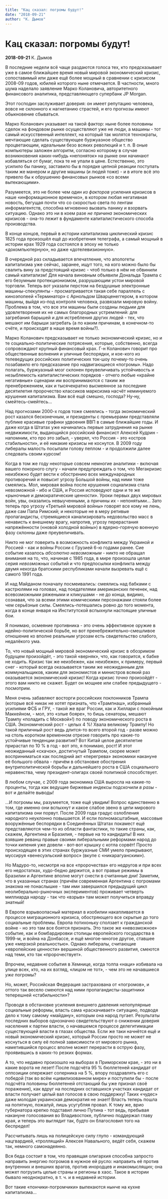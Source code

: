 ```yaml
---
title: "Кац сказал: погромы будут!"
date: "2018-09-21"
author: "К. Дымов"
---
```


# Кац сказал: погромы будут!

**2018-09-21** К. Дымов

В последние недели всё чаще раздаются голоса тех, кто предсказывает уже в самое ближайшее время новый мировой экономический кризис, сопоставимый или даже ещё более мощный в сравнении с кризисом 2008-09 годов, юбилей которого ныне отмечается. В частности, много шума наделало заявление Марко Колановича, авторитетного финансового аналитика, представляющего супербанк JP Morgan.

Этот господин заслуживает доверия: он имеет репутацию человека, вовсе не склонного к нагнетанию страстей, и его прогнозы имеют обыкновение сбываться.

Марко Коланович указывает на такой фактор: ныне более половины сделок на фондовом рынке осуществляют уже не люди, а машины - тот самый искусственный интеллект, на который так молятся технократы, мечтающие сделать существующее буржуазное общество процветающим, идеальным безо всяких революций и т. п. В оные компьютеры заложен алгоритм, согласно которому в случае возникновения каких-нибудь «непоняток» на рынке они начинают избавляться от бумаг, пока те не упали в цене. Естественно, это усилило бы панику, заставило бы в порядке цепной реакции поступать таким же манером и другие машины (и людей тоже) - и в итоге всё это привело бы к обрушению финансовых рынков «со всеми вытекающими».

Разумеется, это не более чем *один из факторов* усиления кризисов в наше «информационное времечко», в котором любая негативная новость, бегущая почти что со скоростью света по лентам информагентств, способна мгновенно вызвать панику и взорвать ситуацию. Однако это ни в коем разе *не* *причина* экономических кризисов - она-то лежит в фундаменте капиталистического способа производства.

В конце концов, первый в истории капитализма циклический кризис 1825 года произошёл ещё до изобретения телеграфа, а самый мощный в истории крах 1929 года состоялся в эпоху не только «докомпьютерную», но даже «дотелевизионную».

В очередной раз складывается впечатление, что апологеты капитализма уже сейчас, заранее, ищут того, на кого можно было бы свалить вину за предстоящий кризис - чтоб только в нём не обвинили самый капитализм! Для начала виновным объявили Дональда Трампа с его безумным протекционизмом, разрушающим устои мировой торговли. Теперь вот указали перстом на бездушные электронные машины-спекулянты - просматривается такая себе параллель с киноэпопеей «Терминатор» с Арнольдом Шварценеггером, в котором машины, выйдя из-под контроля человека, развязали мировую войну. Проблема в том, что все эти машины были созданы людьми для удовлетворения их не самых благородных устремлений: для загребания барышей и для истребления других людей - тех, что мешают им барыши загребать (а по каким причинам, в конечном-то счёте, и происходят в наше время войны?).

Марко Коланович предсказывает не только экономический кризис, но и те социально-политические потрясения, которые, собственно, всегда сопровождают крупный финансовый крах. Г-н Коланович говорит про общественные волнения и уличные беспорядки, и кое-кого из телеведущих российских политических ток-шоу почему-то очень позабавило его предсказание про надвигающиеся «погромы». Надо полагать, буржуазный мозг склонен преувеличивать устойчивость и незыблемость капиталистических порядков - отчего любые «крайне негативные» сценарии им воспринимаются с таким же пренебрежением, как и тысячекратно высмеянное за последние десятилетия пророчество классиков марксизма насчёт неминуемого крушения капитализма. Вам всё ещё смешно, господа? Ну-ну, смейтесь-смейтесь...

Над прогнозами 2000-х годов тоже смеялись - тогда экономический рост казался бесконечным, и президенты с премьерами представляли публике красивые графики удвоения ВВП в самые ближайшие годы. И даже когда в Штатах уже начинались первые затруднения на рынке недвижимости, выдающийся российский финансист Алексей Кудрин - напомним, кто про это забыл, - уверял, что Россия - это «остров стабильности», и её никакие кризисы не коснутся. В 2009 году либералы малость посыпали голову пеплом - и продолжили далее следовать своим курсом!

Когда в том же году некоторые совсем немногие аналитики - включая вашего покорного слугу - начали предупреждать о том, что Мегакризис неизбежно будет вести к обострению всех международных противоречий и повысит угрозу Большой войны, над ними тоже смеялись. Мол, мировая война после крушения социализма стала невозможной - ибо и США, и Россия исповедуют одни и те же «рыночные и демократические ценности». Уроки первых двух мировых войн, увы, оказались невыученными, а причины их - непонятыми... Зато теперь про угрозу «Третьей мировой войны» говорят все кому не лень, даже сам Папа Римский; и некоторые не в меру ретивые пропагандисты, стремящиеся канализировать недовольство масс в ненависть к внешнему врагу, напротив, угрозу перерастания напряжённости («новой холодной войны») в ядерно-горячую военную фазу склонны даже преувеличивать.

Никто не мог поверить в возможность конфликта между Украиной и Россией - как и войны России с Грузией 6-ю годами ранее. Сие событие казалось *абсолютно невозможным* - никто не обращал внимания на то, что, начиная с 1985 года, в мире произошла целая серия *невозможных* событий и что предпосылки конфликта между двумя некогда братскими республиками начали вызревать ещё с самогó 1991 года.

И над Майданом поначалу посмеивались: смеялись над бабками с кастрюлями на головах, над поедателями американских печенек, над всевозможными ряжеными и кликушами - не до конца, видимо, сознавая, что за всеми этими комическими персонажами стояли более чем серьёзные силы. Смеялись-потешались ровно до того момента, когда в конце января на Институтской вспыхнули настоящие уличные бои.

Я понимаю, осмеяние противника - это очень эффективное оружие в идейно-политической борьбе, но вот пренебрежительно-смешливое отношение ко вполне реальным угрозам есть свидетельство слабого, недалёкого ума.

То, что новый мощный мировой экономический кризис в обозримом будущем произойдёт, - это такой «верняк», что, как говорится, к бабке не ходить. Кризис так же неизбежен, как неизбежен, к примеру, первый снег - который всегда оказывается таким же неожиданным для коммунальщиков, каким для экономистов и министров всякий раз оказывается экономический кризис! Когда кризис *точно* произойдёт - этого вам никто не скажет. Будет он мощнее или слабее предыдущего - посмотрим.

Меня очень забавляют восторги российских поклонников Трампа (которые всё никак не хотят признать, что «Трампнаш», избранный усилиями ФСБ и ГРУ, - такой же враг России, как и Хиллари с покойным Маккейном, - мол, это «злые бояре», то бишь сенаторы, мешают Трампу «поладить с Москвой»!) по поводу экономического роста в США. Экономический рост - целых 4 %! Хвала великому Трампу! Но такой приличный рост ведь длится-то всего второй год - разве можно на столь коротком временном отрезке говорить про какие-то устойчивые тенденции развития? Вот Китай целое десятилетие прирастал по 10 % в год - вот это, я понимаю, рост! И этот неожиданный «скачок», достигнутый Трампом, скорее может восприниматься как последний акт «перегрева» экономики накануне её большого обвала - причём в обстановке обострения внутриполитической борьбы и дальнейшего роста в США социального неравенства, чему президент-олигарх своей политикой способствует.

В любом случае, с 2009 года экономика США выросла на какие-то проценты, тогда как ведущие биржевые индексы подскочили *в разы* - вот и делайте выводы!

...И погромы мы, разумеется, тоже ещё увидим! Вопрос единственно в том, где именно они вспыхнут и какое слабое звено в цепи мирового капитализма они порвут. После 2009 года градус озлобления народного неуклонно повышается. И если полномасштабные, массовые вооружённые беспорядки в Соединённых Штатах покамест ещё представляются чем-то из области фантастики, то такие страны, как, скажем, Аргентина и Бразилия, - первые на то кандидаты! В них взявшие реванш правые своими либеральными реформами народ до точки кипения уже довели - вот-вот крышку с котла сорвёт! Просто происходящее в этих странах буржуазные СМИ умело прикрывают, муссируя «венесуэльский вопрос» (вкупе с «никарагуанским»).

Но Мадуро-то, несмотря на все «пророчества» его недругов и при всех его недостатках, худо-бедно держится, а вот правые режимы в Бразилии и Аргентине вполне могут снести в считанные дни! Заметим, что в указанных странах (причём современная Аргентина с погромами знакома не понаслышке - там ими завершился предыдущий цикл неолиберально-рыночных экспериментов) проживает четверть миллиарда народу - так что «взрыв» там может получиться вправду знатный!

В Европе взрывоопасный материал в изобилии накапливается в процессе миграционного кризиса, обостряющего все скрытые до того социальные проблемы. Европа потихоньку сползает к гражданской войне - но это там все боятся признать. Это такое же «невозможное» событие, как и бомбардировки столицы европейского государства в 1999-м, и война на Донбассе, и ещё многое-многое другое, ставшее уже «мерзкой реальностью». Однако либералы, считающие «европейские ценности» вершиной общественного развития, смеются над теми, кто так «пророчествует».

Впрочем, недавние события в Хемнице, когда толпа «наци» избивала на улице всех, кто, на их взгляд, «лицом не тот», - чем это не начавшиеся *уже* погромы?

Но, может, Российская Федерация застрахована от «погромов», и оттого так весело смеются над ними пропагандисты-защитники теперешней «стабильности»?

Проводя в обстановке усиления внешнего давления непопулярные социальные реформы, власть сама «раскачивает» ситуацию, подводя дело к тому самому «майдану», которым она народ пугает. Результаты последних выборов однозначно свидетельствуют о снижении доверия населения к партии власти, о начавшемся процессе делегитимации существующей власти в глазах общества. Если же таки начнётся ещё и новый экономический кризис, который России просто не может не коснуться в силу её полной зависимости от мирового рынка, наметившийся процесс вполне может перерасти в острую фазу, проявившись в каких-то резких формах.

А то, что недавно произошло на выборах в Приморском крае, - это ни в какие ворота не лезет! После подсчёта 95 % бюллетеней кандидат от оппозиции опережает соперника на 5 %, впору поздравлять его с победой (так во всём «цивилизованном мире» и поступили бы - после подсчёта половины бюллетеней отстающий бы уже признал своё поражение), как вдруг на последних оставшихся участках кандидат от власти получает целый вал голосов в свою поддержку! Таких «чудес» даже молодая украинская демократия не знает! Власть теперь пошла на попятную, пожалуй, лишь усугубляя провал. К тому же, врио губернатора крепко подставил лично Путина - тот ведь, пребывая накануне голосования во Владивостоке, публично поддержал главу края, и теперь это выглядит так, будто он благословил того на беспредел!

Рассчитывать лишь на полицейскую силу глупо - командующий нацгвардией, «троллящий» Алексея Навального, ведёт себя, скажем так, немного самонадеянно.

Вся беда состоит в том, что правящая олигархия способна запросто направить энергию погромов в нужное ей русло: направить её против внутренних и внешних врагов, против инородцев и инакомыслящих; она может погрузить целые страны и регионы в хаос. Такое в истории бывало неоднократно, в т. ч. и в недавней истории.

Вот такие «пончики-погромчики» выпекаются нынче на кухне капитализма...